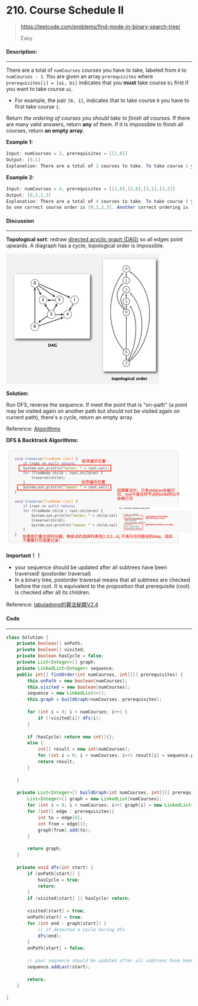 # 210. Course Schedule II

> https://leetcode.com/problems/find-mode-in-binary-search-tree/
>
> Easy

#### Description:

---

There are a total of `numCourses` courses you have to take, labeled from `0` to `numCourses - 1`. You are given an array `prerequisites` where `prerequisites[i] = [ai, bi]` indicates that you **must** take course `bi` first if you want to take course `ai`.

- For example, the pair `[0, 1]`, indicates that to take course `0` you have to first take course `1`.

Return *the ordering of courses you should take to finish all courses*. If there are many valid answers, return **any** of them. If it is impossible to finish all courses, return **an empty array**.

**Example 1:**

```Java
Input: numCourses = 2, prerequisites = [[1,0]]
Output: [0,1]
Explanation: There are a total of 2 courses to take. To take course 1 you should have finished course 0. So the correct course order is [0,1].
```

**Example 2:**

```java
Input: numCourses = 4, prerequisites = [[1,0],[2,0],[3,1],[3,2]]
Output: [0,2,1,3]
Explanation: There are a total of 4 courses to take. To take course 3 you should have finished both courses 1 and 2. Both courses 1 and 2 should be taken after you finished course 0.
So one correct course order is [0,1,2,3]. Another correct ordering is [0,2,1,3].
```



#### Discussion

---

**Topological sort**: redraw <u>directed acyclic graph (DAG)</u> so all edges point upwards. A diagraph has a cycle, topological order is impossible. 

<img src="assets/image-20220916135244012.png" alt="image-20220916135244012" style="zoom:50%;" />

**Solution:** 

Run DFS, reverse the sequence. If meet the point that is "on-path" (a point may be visited again on another path but should not be visited again on current path), there's a cycle, return an empty array.

Reference: [Algorithms](http://algs4.cs.princeton.edu)

**DFS & Backtrack Algorithms:**

<img src="assets/image-20220917084025808.png" alt="image-20220917084025808" style="zoom:50%;" />

**Important！！**

* your sequence should be updated after all subtrees have been traversed! (postorder traversal)
* In a binary tree, postorder traversal means that all subtrees are checked before the root. It is equivalent to the proposition that prerequisite (root) is checked after all its children.

Reference: [labuladong的算法秘籍V2.4](https://labuladong.gitee.io/algo/)

#### Code

----

```Java
class Solution {
    private boolean[] onPath;
    private boolean[] visited;
    private boolean hasCycle = false;
    private List<Integer>[] graph;
    private LinkedList<Integer> sequence;
    public int[] findOrder(int numCourses, int[][] prerequisites) {
        this.onPath = new boolean[numCourses];
        this.visited = new boolean[numCourses];
        sequence = new LinkedList<>();
        this.graph = buildGraph(numCourses, prerequisites);
        
        for (int i = 0; i < numCourses; i++) {
            if (!visited[i]) dfs(i);
        }
        
        if (hasCycle) return new int[]{};
        else {
            int[] result = new int[numCourses];
            for (int i = 0; i < numCourses; i++) result[i] = sequence.pollLast();
            return result;
        }

    }
    
    private List<Integer>[] buildGraph(int numCourses, int[][] prerequisites) {
        List<Integer>[] graph = new LinkedList[numCourses];
        for (int i = 0; i < numCourses; i++) graph[i] = new LinkedList<Integer>();
        for (int[] edge : prerequisites){
            int to = edge[0];
            int from = edge[1];
            graph[from].add(to);
        }
        
        return graph;
    }
    
    private void dfs(int start) {
        if (onPath[start]) {
            hasCycle = true;
            return;
        }
        if (visited[start] || hasCycle) return;
        
        visited[start] = true;
        onPath[start] = true;
        for (int end : graph[start]) {
            // if detected a cycle during dfs
            dfs(end);
        }
        onPath[start] = false;
        
        // your sequence should be updated after all subtrees have been traversed!
        sequence.addLast(start);
        
        return;
    }

}
```

